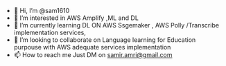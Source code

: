 - 👋 Hi, I’m @sam1610
- 👀 I’m interested in AWS Amplify  ,ML and DL
- 🌱 I’m currently learning DL ON AWS Ssgemaker  , AWS Polly /Transcribe implementation services, 
- 💞️ I’m looking to collaborate on Language learning for Education purpouse with AWS adequate services implementation
- 📫 How to reach me Just DM on samir.amri@gmail.com

<!---
sam1610/sam1610 is a ✨ special ✨ repository because its `README.md` (this file) appears on your GitHub profile.
You can click the Preview link to take a look at your changes.
--->
